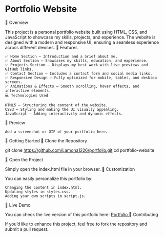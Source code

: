 
# Portfolio Website
🌟 Overview

This project is a personal portfolio website built using HTML, CSS, and JavaScript to showcase my skills, projects, and experience. The website is designed with a modern and responsive UI, ensuring a seamless experience across different devices.
🎯 Features

    ✅ Home Section – Introduction and a brief about me.
    ✅ About Section – Showcases my skills, education, and experience.
    ✅ Projects Section – Displays my best work with live previews and GitHub links.
    ✅ Contact Section – Includes a contact form and social media links.
    ✅ Responsive Design – Fully optimized for mobile, tablet, and desktop screens.
    ✅ Animations & Effects – Smooth scrolling, hover effects, and interactive elements.
    💻 Technologies Used

    HTML5 – Structuring the content of the website.
    CSS3 – Styling and making the UI visually appealing.
    JavaScript – Adding interactivity and dynamic effects.

📸 Preview

    Add a screenshot or GIF of your portfolio here.

🚀 Getting Started
🔹 Clone the Repository

git clone https://github.com/Lamona1226/portfolio.git 
cd portfolio-website

🔹 Open the Project

Simply open the index.html file in your browser.
🎨 Customization

You can easily personalize this portfolio by:

    Changing the content in index.html.
    Updating styles in styles.css.
    Adding your own scripts in script.js.

📌 Live Demo

You can check the live version of this portfolio here: [Portfolio ](https://lamona1226.github.io/portfolio/)
🤝 Contributing

If you’d like to enhance this project, feel free to fork the repository and submit a pull request.
